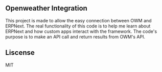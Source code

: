 ## Openweather Integration

This project is made to allow the easy connection between OWM and ERPNext. The real functionality of this code is to help me learn about ERPNext and how custom apps interact with the framework. The  code's purpose is to make an API call and return results from OWM's API. 

## Liscense 

MIT
